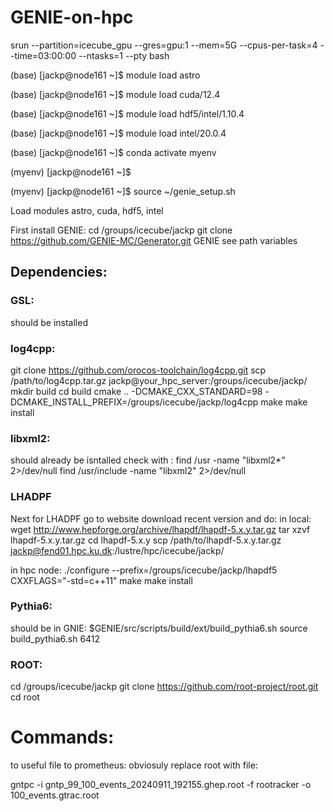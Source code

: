 # GENIE-on-hpc
srun --partition=icecube_gpu --gres=gpu:1 --mem=5G --cpus-per-task=4 --time=03:00:00 --ntasks=1 --pty bash


(base) [jackp@node161 ~]$ module load astro

(base) [jackp@node161 ~]$ module load cuda/12.4 

(base) [jackp@node161 ~]$ module load hdf5/intel/1.10.4

(base) [jackp@node161 ~]$ module load intel/20.0.4

(base) [jackp@node161 ~]$ conda activate myenv

(myenv) [jackp@node161 ~]$ 

(myenv) [jackp@node161 ~]$ source ~/genie_setup.sh


Load modules astro, cuda, hdf5, intel

First install GENIE: 
cd /groups/icecube/jackp
git clone https://github.com/GENIE-MC/Generator.git GENIE
see path variables 

## Dependencies:
### GSL:
should be installed

### log4cpp:
git clone https://github.com/orocos-toolchain/log4cpp.git
scp /path/to/log4cpp.tar.gz jackp@your_hpc_server:/groups/icecube/jackp/
mkdir build
cd build
cmake .. -DCMAKE_CXX_STANDARD=98 -DCMAKE_INSTALL_PREFIX=/groups/icecube/jackp/log4cpp
make
make install

### libxml2:
should already be isntalled check with :
find /usr -name "libxml2*" 2>/dev/null
find /usr/include -name "libxml2" 2>/dev/null

### LHADPF
Next for LHADPF go to website download recent version and do:
in local:
wget http://www.hepforge.org/archive/lhapdf/lhapdf-5.x.y.tar.gz
tar xzvf lhapdf-5.x.y.tar.gz
cd lhapdf-5.x.y
scp /path/to/lhapdf-5.x.y.tar.gz jackp@fend01.hpc.ku.dk:/lustre/hpc/icecube/jackp/

in hpc node:
./configure --prefix=/groups/icecube/jackp/lhapdf5 CXXFLAGS="-std=c++11"
make
make install

### Pythia6:
should be in GNIE:
$GENIE/src/scripts/build/ext/build_pythia6.sh
source build_pythia6.sh 6412 


### ROOT:
cd /groups/icecube/jackp
git clone https://github.com/root-project/root.git
cd root



# Commands:
to useful file to prometheus:
obviosuly replace root with file:

gntpc -i gntp_99_100_events_20240911_192155.ghep.root -f rootracker -o 100_events.gtrac.root

